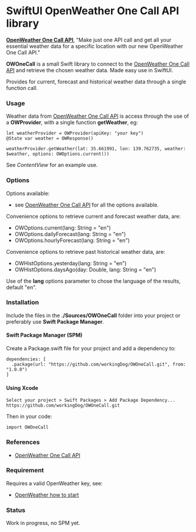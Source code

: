 # SwiftUI OpenWeather One Call API library


[**OpenWeather One Call API**](https://openweathermap.org/api/one-call-api), 
"Make just one API call and get all your essential weather data for a specific location with our new OpenWeather One Call API."

**OWOneCall** is a small Swift library to connect to the [OpenWeather One Call API](https://openweathermap.org/api/one-call-api) and retrieve the chosen weather data. Made easy use in SwiftUI.

Provides for current, forecast and historical weather data through a single function call.


### Usage

Weather data from [OpenWeather One Call API](https://openweathermap.org/api/one-call-api) is access through the use of a **OWProvider**, with a single function **getWeather**, eg:

    let weatherProvider = OWProvider(apiKey: "your key")
    @State var weather = OWResponse()
    
    weatherProvider.getWeather(lat: 35.661991, lon: 139.762735, weather: $weather, options: OWOptions.current())

See *ContentView* for an example use.

### Options

Options available:

-   see [OpenWeather One Call API](https://openweathermap.org/api/one-call-api) for all the options available.

Convenience options to retrieve current and forecast weather data, are: 

-    OWOptions.current(lang: String = "en")
-    OWOptions.dailyForecast(lang: String = "en")  
-    OWOptions.hourlyForecast(lang: String = "en")

Convenience options to retrieve past historical weather data, are: 

-    OWHistOptions.yesterday(lang: String = "en")
-    OWHistOptions.daysAgo(day: Double, lang: String = "en")

Use of the **lang** options parameter to chose the language of the results, default "en".


### Installation

Include the files in the **./Sources/OWOneCall** folder into your project or preferably use **Swift Package Manager**. 

#### Swift Package Manager  (SPM)

Create a Package.swift file for your project and add a dependency to:

    dependencies: [
      .package(url: "https://github.com/workingDog/OWOneCall.git", from: "1.0.0")
    ]

#### Using Xcode

    Select your project > Swift Packages > Add Package Dependency...
    https://github.com/workingDog/OWOneCall.git

Then in your code:

    import OWOneCall
    

### References

-    [OpenWeather One Call API](https://openweathermap.org/api/one-call-api)


### Requirement

Requires a valid OpenWeather key, see:

-    [OpenWeather how to start](https://openweathermap.org/appid)


### Status

Work in progress, no SPM yet.
